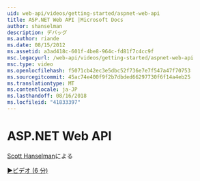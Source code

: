 ```yaml
---
uid: web-api/videos/getting-started/aspnet-web-api
title: ASP.NET Web API |Microsoft Docs
author: shanselman
description: デバッグ
ms.author: riande
ms.date: 08/15/2012
ms.assetid: a3ad418c-601f-4be8-964c-fd81f7c4cc9f
msc.legacyurl: /web-api/videos/getting-started/aspnet-web-api
msc.type: video
ms.openlocfilehash: f5071cb42ec3e5dbc52f736e7e7f547a47f70753
ms.sourcegitcommit: 45ac74e400f9f2b7dbded66297730f6f14a4eb25
ms.translationtype: MT
ms.contentlocale: ja-JP
ms.lasthandoff: 08/16/2018
ms.locfileid: "41833397"
---
```

<a name="aspnet-web-api"></a>ASP.NET Web API
====================
[Scott Hanselman](https://github.com/shanselman)による

[&#9654;ビデオ (6 分)](https://channel9.msdn.com/Blogs/ASP-NET-Site-Videos/aspnet-web-api)
